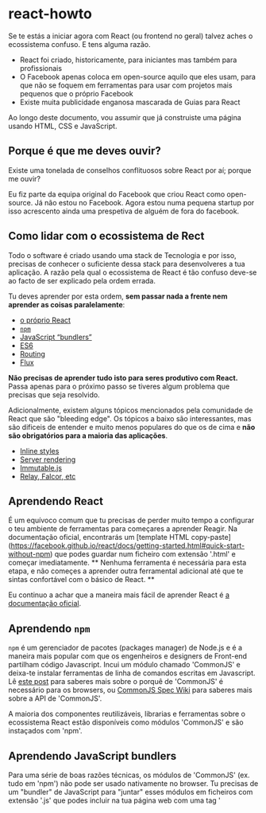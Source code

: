 # react-howto

Se te estás a iniciar agora com React (ou frontend no geral) talvez aches o ecossistema confuso. E tens alguma razão.

* React foi criado, historicamente, para iniciantes mas também para profissionais
* O Facebook apenas coloca em open-source aquilo que eles usam, para que não se foquem em ferramentas para usar com projetos mais pequenos que o próprio Facebook
* Existe muita publicidade enganosa mascarada de Guias para React

Ao longo deste documento, vou assumir que já construiste uma página usando HTML, CSS e JavaScript.

## Porque é que me deves ouvir?

Existe uma tonelada de conselhos conflituosos sobre React por aí; porque me ouvir?

Eu fiz parte da equipa original do Facebook que criou React como open-source. Já não estou no Facebook. Agora estou numa pequena startup por isso acrescento ainda uma prespetiva de alguém de fora do facebook.

## Como lidar com o ecossistema de Rect

Todo o software é criado usando uma stack de Tecnologia e por isso, precisas de conhecer o suficiente dessa stack para desenvolveres a tua aplicação. A razão pela qual o ecossistema de React é tão confuso deve-se ao facto de ser explicado pela ordem errada.

Tu deves aprender por esta ordem, **sem passar nada a frente nem aprender as coisas paralelamente**:
* [o próprio React](#aprendendo-react)
* [`npm`](#aprendendo-npm)
* [JavaScript “bundlers”](#aprendendo-javascript-bundlers)
* [ES6](#aprendendo-es6)
* [Routing](#aprendendo-routing)
* [Flux](#aprendendo-flux)

**Não precisas de aprender tudo isto para seres produtivo com React.** Passa apenas para o próximo passo se tiveres algum problema que precisas que seja resolvido.

Adicionalmente, existem alguns tópicos mencionados pela comunidade de React que são "bleeding edge". Os tópicos a baixo são interessantes, mas são dificeis de entender e muito menos populares do que os de cima e **não são obrigatórios para a maioria das aplicações**.
* [Inline styles](#aprendendo-inline-styles)
* [Server rendering](#aprendendo-server-rendering)
* [Immutable.js](#aprendendo-immutablejs)
* [Relay, Falcor, etc](#aprendendo-relay-falcor-etc)

## Aprendendo React

É um equívoco comum que tu precisas de perder muito tempo a configurar o teu ambiente de ferramentas para começares a aprender Reagir. Na documentação oficial, encontrarás um [template HTML copy-paste] (https://facebook.github.io/react/docs/getting-started.html#quick-start-without-npm) que podes guardar num ficheiro com extensão '.html' e começar imediatamente. ** Nenhuma ferramenta é necessária para esta etapa, e não começes a aprender outra ferramental adicional até que te sintas confortável com o básico de React. **

Eu continuo a achar que a maneira mais fácil de aprender React é [a documentação oficial](https://facebook.github.io/react/docs/tutorial.html).

## Aprendendo `npm`

`npm` é um gerenciador de pacotes (packages manager) de Node.js e é a maneira mais popular com que os engenheiros e designers de Front-end partilham código Javascript. Incui um módulo chamado 'CommonJS' e deixa-te instalar ferramentas de linha de comandos escritas em Javascript. Lê [este post](http://0fps.net/2013/01/22/commonjs-why-and-how/) para saberes mais sobre o porquê de 'CommonJS' é necessário para os browsers, ou [CommonJS Spec Wiki](http://wiki.commonjs.org/wiki/Introduction) para saberes mais sobre a API de 'CommonJS'.

A maioria dos componentes reutilizáveis, librarias e ferramentas sobre o ecossistema React estão disponíveis como módulos 'CommonJS' e são instaçados com 'npm'.

## Aprendendo JavaScript bundlers

Para uma série de boas razões técnicas, os módulos de 'CommonJS' (ex. tudo em 'npm') não pode ser usado nativamente no browser. Tu precisas de um "bundler" de JavaScript para "juntar" esses módulos em ficheiros com extensão '.js' que podes incluir na tua página web com uma tag '<script>'.

Exemplos de Javascript bundlers incluem 'webpack' e 'browserify'. Ambos são boas opções, mas eu prefiro 'webpack' pois tem muitas mais caracteristicas que fazem com que o desenvolvimento de aplicações grandes seja mais fácil. Como a sua documentação pode ser um pouco confusa, Eu tenho um [template plug-and-play para começares](https://github.com/petehunt/react-webpack-template) com casos de uso mais complexos

Uma coisa para ter em mente: 'CommonJS' usa a função 'require()' para importar módulos, por isso muita gente fica confusa e pensa que tem alguma coisa haver com o projeto chamado 'require.js'. Por diferentes razões técnicas, eu sugiro que evites 'require.js'Também não é muito popular no ecossistema de React.

## Aprendendo ES6

Para além de JSX (que aprendeste no tutorial de React), podes encontrar alguma sintaxe engraçada nos exemplos de React. Chama-se ES6, e é a última versão de Javascript por isso, é provável que ainda não tenhas aprendido. Como é tão recente, ainda não é suportada nos browsers mas o teu bundler pode traduzir por ti configurando-o da melhor maneira.

Se o que realmente queres é apenas saber trabalhar com React, **podes saltar à frente esta secção de ES6**, ou tenta voltar atrás daqui a uns tempos.

Podes já ter ouvido alguma talk sobre as classes ES6 serem uma melhor maneira de criar componentes React. Isto não é verdade. A maioria das pessoas (incluindo no Facebook), usam `React.createClass()`.

## Aprendendo routing

Aplicações do tipo "Single Page" (uma única página) são a moda, hoje em dia. São páginas web que carregam uma vez e, quando o user clica num link ou botão, o Javascript atualiza a barra de endereço, mas a página web não é carregada novamente. A esta gestão da barra de endereços, chamamos **router**.

 O router mais comum do ecossistema de React é [react-router](https://github.com/rackt/react-router). Se estás a criar uma single page, usa-o, a não ser que tenhas um bom motivo para não o fazeres.

 **Não uses um router se não estás a criar uma aplicação single page**. Aliás, a maioria dos projetos começam com componentes pequenos dentro de uma aplicação grande.

## Aprendendo Flux

Provavelmente já ouviste falar de Flux. Existem *toneladas* de má inflormação sobre Flux, por aí fora.

Algumas pessoas sentam-se para criar uma app e querem definir o modelo de dados, e pensam que precisam de Flux para isso. **Essa é a maneira errada de adoptar Flux. Flux só deve ser adicionado quando muitos componentes estão já construidos**.

Componentes React estão arranjados de forma hierárquica. Na maioria das vezes, o teu modelo de dados segue hierarquia também. Nessas situações, Flux não te ajuda assim muito. No entanto, o teu modelo de dados pode não ser hierárquico. Quando os teus componentes React começam a receber `props` que pareçam estranhos, ou tu tens um pequeno numero de componentes a começar a tornarem-se muito complexos, talvez queiras dar uma vista de olhos em Flux.

**Tu vais ter a certeza quando precisares de usar Flux. Se não tens a certeza se precisas, então, não precisas.**

Se decidiste que queres usar Flux, então, a mais popular e bem documentada libraria Flux é [Redux](http://redux.js.org/). Existem *imensas* alternativas por aí fora, e tu vais ficar tentado a avaliar muitas delas, mas o meu concelho é que fiques pela mais popular.

## Aprendendo inline styles

Antes de React, muitas pessoas reutilizavam folhas de estilo CSS complicadas produzidas com pré processadores tipo SASS. Como React faz com que seja fácil escrever componentes reutilizáveis, a tua folha de estilos pode ser menos complicada. Muitas pessoas na comunidade (eu próprio incluido) estão a experimentar livrar-se completamnete das folhas de estilo.

Esta é uma ideia completamente maluca por diversas razões. Faz com que as media querys sejam mais dificeis, e é possivel que existam limitações a nivel de performance com esta técnica. **Quando começas com React, faz o que normalmente fazias com os estilos**.

Assim que saibas como React funciona, podes olhar a algumas tecnicas. Uma muito popular é [BEM](https://en.bem.info/). Eu recomendo eliminar progressivamente o teu pré processador CSS, pois React dá te formas mais poderosas de reutilizar estilos (reutilizando componentes) e o teu Bundler Javascript pode gerar folhas de estilo mais eficientes para ti. )Eu dei uma  [talk sobre isto na OSCON](https://www.youtube.com/watch?v=VkTCL6Nqm6Y)). Com isto dito, React, como qualquer outra libraria Javascript, funciona bem à mesma com pré processadores CSS.

Em alternativa, tu podes usar [Módulos CSS](http://glenmaddern.com/articles/css-modules), mais espoecificamente, [react-css-modules](https://github.com/gajus/react-css-modules). Com módulos CSS, tu podes escrever CSS (ou SASS/LESS/Stylus), mas tu podes geri-los e compor os teus ficheiros CSS como tu farias com estilos inline em React. E não precisas de te preocupar com a gestão dos nomes das classes usando metodologias BEM, pois isso é lidado por ti, pelo módulo de Sistema.

## Aprendendo Server rendering

Server Rendering é usualmente chamado de Javascript "universal" ou "isomórfico". Significa que pode pegar nos teus componentes React e transforma-los em HTML estático no servidor. Isto melhora a performance inicial pois o User não precisa de esperar pelo JS para fazer download para que consiga ver a interface inicial, e o React pode reutilizar o HTML do server-rendering para que não precise de gerar o client-side.

Precisas de Server Rendering se reparares que o render inicial é demasiado lento ou se tu queres melhorar o sistema de ranking de pesquisas (SEO). Enquanto que é verdade que a Google indexa, agora, conteúdo de client-rendered,desde Janeiro de 2016 que, de todas as vezes que foi medido, mostra que afecta o ranking de forma negativa, potencialmente devido à penalização na performance de client-side rendering.

Server rendering necessita ainda, de muitas ferramentas para ser feito da melhor maneira. Desde que ele suporta de forma transparente os componentes React escritos sem server rendering em mente, deves construir a tua app primeiro e só depois preocupar-te com server-rendering. Tu não precisas de re-escrever todos os componentes para suporta-lo.
